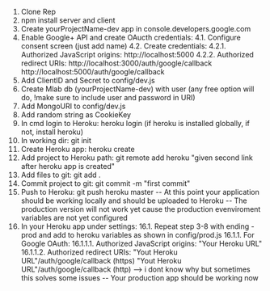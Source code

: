 1. Clone Rep
2. npm install server and client
3. Create yourProjectName-dev app in console.developers.google.com
4. Enable Google+ API and create OAucth credentials:
    4.1. Configure consent screen (just add name)
    4.2. Create credentials:
        4.2.1. Authorized JavaScript origins: 
                    http://localhost:5000
        4.2.2. Authorized redirect URIs: 
                    http://localhost:3000/auth/google/callback
                    http://localhost:5000/auth/google/callback
5. Add ClientID and Secret to config/dev.js
6. Create Mlab db (yourProjectName-dev) with user (any free option will do, !make sure to include user and password in URI)
7. Add MongoURI to config/dev.js
8. Add random string as CookieKey
9. In cmd login to Heroku: heroku login (if heroku is installed globally, if not, install heroku)
10. In working dir: git init
11. Create Heroku app: heroku create
12. Add project to Heroku path: git remote add heroku "given second link after heroku app is created"
13. Add files to git: git add .
14. Commit project to git: git commit -m "first commit"
15. Push to Heroku: git push heroku master
-- At this point your application should be working locally and should be uploaded to Heroku
-- The production version will not work yet cause the production evenviroment variables are not yet configured
16. In your Heroku app under settings:
    16.1. Repeat step 3-8 with ending -prod and add to heroku variables as shown in config/prod.js 
         16.1.1. For Google OAuth:
                16.1.1.1. Authorized JavaScript origins: 
                            "Your Heroku URL"
                16.1.1.2. Authorized redirect URIs: 
                            "Yout Heroku URL"/auth/google/callback (https)
                            "Yout Heroku URL"/auth/google/callback (http) --> i dont know why but sometimes this solves some issues
-- Your production app should be working now
                           
